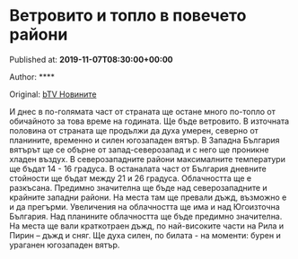 
# Ветровито и топло в повечето райони

Published at: **2019-11-07T08:30:00+00:00**

Author: ****

Original: [bTV Новините](https://btvnovinite.bg/bulgaria/vetrovito-i-toplo-v-povecheto-rajoni.html)

И днес в по-голямата част от страната ще остане много по-топло от обичайното за това време на годината.
Ще бъде ветровито. В източната половина от страната ще продължи да духа умерен, северно от планините, временно и силен югозападен вятър. В Западна България вятърът ще се обърне от запад-северозапад и с него ще проникне хладен въздух.
В северозападните райони максималните температури ще бъдат 14 - 16 градуса. В останалата част от България дневните стойности ще бъдат между 21 и 26 градуса.
Облачността ще е разкъсана. Предимно значителна ще бъде над северозападните и крайните западни райони. На места там ще превали дъжд, възможно е и да прегърми. Увеличения на облачността ще има и над Югоизточна България.
Над планините облачността ще бъде предимно значителна. На места ще вали краткотраен дъжд, по най-високите части на Рила и Пирин – дъжд и сняг. Ще духа силен, по билата - на моменти: бурен и ураганен югозападен вятър.
